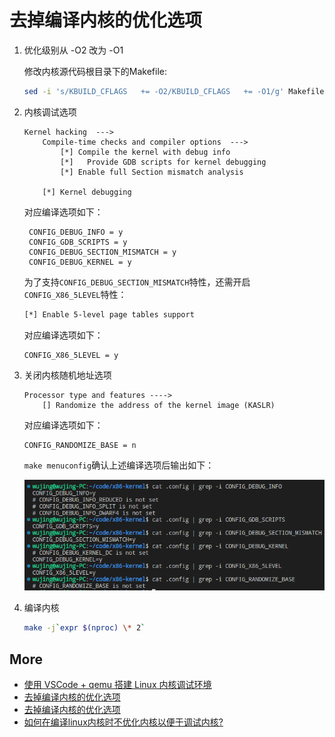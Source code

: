 # 去掉编译内核的优化选项

1. 优化级别从 -O2 改为 -O1

    修改内核源代码根目录下的Makefile:

    ```bash
    sed -i 's/KBUILD_CFLAGS   += -O2/KBUILD_CFLAGS   += -O1/g' Makefile
    ```

2. 内核调试选项

    ```text
    Kernel hacking  --->
        Compile-time checks and compiler options  --->
            [*] Compile the kernel with debug info
            [*]   Provide GDB scripts for kernel debugging
            [*] Enable full Section mismatch analysis

        [*] Kernel debugging
    ```

    对应编译选项如下：

    ```text
     CONFIG_DEBUG_INFO = y
     CONFIG_GDB_SCRIPTS = y
     CONFIG_DEBUG_SECTION_MISMATCH = y
     CONFIG_DEBUG_KERNEL = y
    ```

    为了支持`CONFIG_DEBUG_SECTION_MISMATCH`特性，还需开启`CONFIG_X86_5LEVEL`特性：

    ```bash
    [*] Enable 5-level page tables support
    ```

    对应编译选项如下：

    ```text
    CONFIG_X86_5LEVEL = y
    ```

3. 关闭内核随机地址选项

    ```text
    Processor type and features ---->
        [] Randomize the address of the kernel image (KASLR)
    ```

    对应编译选项如下：

    ```text
    CONFIG_RANDOMIZE_BASE = n
    ```

    `make menuconfig`确认上述编译选项后输出如下：

    ![.config](.config.png)

4. 编译内核

    ```bash
    make -j`expr $(nproc) \* 2`
    ```

## More

- [使用 VSCode + qemu 搭建 Linux 内核调试环境](https://blog.csdn.net/eydwyz/article/details/114019532)
- [去掉编译内核的优化选项](http://m.blog.chinaunix.net/uid-21419530-id-5835399.html)
- [去掉编译内核的优化选项](https://blog.csdn.net/nust20/article/details/17720859)
- [如何在编译linux内核时不优化内核以便于调试内核?](https://www.cnblogs.com/dakewei/p/10756416.html)
